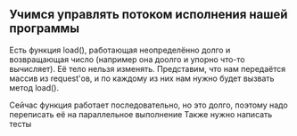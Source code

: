 ## Учимся управлять потоком исполнения нашей программы

Есть функция load(), работающая неопределённо долго и возвращающая число (например она доолго и упорно что-то вычисляет).
Её тело нельзя изменять. Представим, что нам передаётся массив из request'ов, и по каждому из них нам нужно будет вызвать метод load().

Сейчас функция работает последовательно, но это долго, поэтому надо переписать её на параллельное выполнение
Также нужно написать тесты
